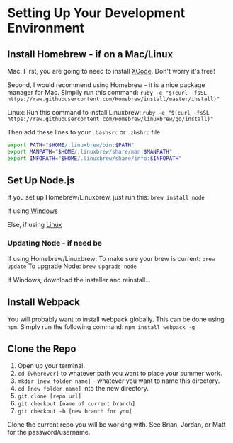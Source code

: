 # Setting Up Your Development Environment

## Install Homebrew - if on a Mac/Linux

Mac:
  First, you are going to need to install [XCode](https://itunes.apple.com/us/app/xcode/id497799835?mt=12).  Don't worry it's free!

  Second, I would recommend using Homebrew - it is a nice package manager for Mac. Simpily run this command: `ruby -e "$(curl -fsSL https://raw.githubusercontent.com/Homebrew/install/master/install)"`

Linux:
  Run this command to install Linuxbrew: `ruby -e "$(curl -fsSL https://raw.githubusercontent.com/Homebrew/linuxbrew/go/install)"`

  Then add these lines to your `.bashsrc` or `.zhshrc` file:
  ```bash
  export PATH="$HOME/.linuxbrew/bin:$PATH"
  export MANPATH="$HOME/.linuxbrew/share/man:$MANPATH"
  export INFOPATH="$HOME/.linuxbrew/share/info:$INFOPATH"
  ```

## Set Up Node.js

If you set up Homebrew/Linuxbrew, just run this: `brew install node`

If using [Windows](http://blog.teamtreehouse.com/install-node-js-npm-windows)

Else, if using [Linux](http://blog.teamtreehouse.com/install-node-js-npm-linux)

### Updating Node - if need be

If using Homebrew/Linuxbrew:
  To make sure your brew is current: `brew update`
  To upgrade Node: `brew upgrade node`

If Windows, download the installer and reinstall...

## Install Webpack

You will probably want to install webpack globally.  This can be done using `npm`.  Simply run the following command: `npm install webpack -g`

## Clone the Repo

1. Open up your terminal.
2. `cd [wherever]` to whatever path you want to place your summer work.
3. `mkdir [new folder name]` - whatever you want to name this directory.
4. `cd [new folder name]` into the new directory.
5. `git clone [repo url]`
6. `git checkout [name of current branch]`
7. `git checkout -b [new branch for you]`

Clone the current repo you will be working with.  See Brian, Jordan, or Matt for the password/username.
